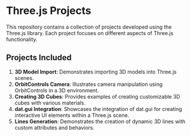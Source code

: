 # Three.js Projects

This repository contains a collection of projects developed using the Three.js library. Each project focuses on different aspects of Three.js functionality.

## Projects Included

1. **3D Model Import**: Demonstrates importing 3D models into Three.js scenes.
2. **OrbitControls Camera**: Illustrates camera manipulation using OrbitControls in a 3D environment.
3. **Creating 3D Cubes**: Provides examples of creating customizable 3D cubes with various materials.
4. **dat.gui Integration**: Showcases the integration of dat.gui for creating interactive UI elements within a Three.js scene.
5. **Lines Generation**: Demonstrates the creation of dynamic 3D lines with custom attributes and behaviors.
